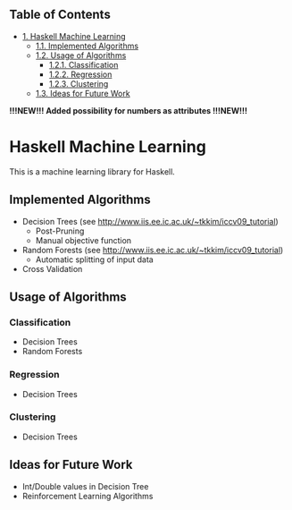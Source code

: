 <div id="table-of-contents">
<h2>Table of Contents</h2>
<div id="text-table-of-contents">
<ul>
<li><a href="#sec-1">1. Haskell Machine Learning</a>
<ul>
<li><a href="#sec-1-1">1.1. Implemented Algorithms</a></li>
<li><a href="#sec-1-2">1.2. Usage of Algorithms</a>
<ul>
<li><a href="#sec-1-2-1">1.2.1. Classification</a></li>
<li><a href="#sec-1-2-2">1.2.2. Regression</a></li>
<li><a href="#sec-1-2-3">1.2.3. Clustering</a></li>
</ul>
</li>
<li><a href="#sec-1-3">1.3. Ideas for Future Work</a></li>
</ul>
</li>
</ul>
</div>
</div>

**!!!NEW!!! Added possibility for numbers as attributes !!!NEW!!!**

# Haskell Machine Learning<a id="sec-1" name="sec-1"></a>

This is a machine learning library for Haskell.

## Implemented Algorithms<a id="sec-1-1" name="sec-1-1"></a>

-   Decision Trees (see <http://www.iis.ee.ic.ac.uk/~tkkim/iccv09_tutorial>)
    -   Post-Pruning
    -   Manual objective function
-   Random Forests (see <http://www.iis.ee.ic.ac.uk/~tkkim/iccv09_tutorial>)
    -   Automatic splitting of input data
-   Cross Validation

## Usage of Algorithms<a id="sec-1-2" name="sec-1-2"></a>

### Classification<a id="sec-1-2-1" name="sec-1-2-1"></a>

-   Decision Trees
-   Random Forests

### Regression<a id="sec-1-2-2" name="sec-1-2-2"></a>

-   Decision Trees

### Clustering<a id="sec-1-2-3" name="sec-1-2-3"></a>

-   Decision Trees

## Ideas for Future Work<a id="sec-1-3" name="sec-1-3"></a>

-   Int/Double values in Decision Tree
-   Reinforcement Learning Algorithms